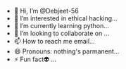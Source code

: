 - 👋 Hi, I’m @Debjeet-56
- 👀 I’m interested in ethical hacking...
- 🌱 I’m currently learning python...
- 💞️ I’m looking to collaborate on ...
- 📫 How to reach me email...
- 😄 Pronouns: nothing's parmanent...
- ⚡ Fun fact👽 ...

<!---
Debjeet-56/Debjeet-56 is a ✨ special ✨ repository because its `README.md` (this file) appears on your GitHub profile.
You can click the Preview link to take a look at your changes.
--->

